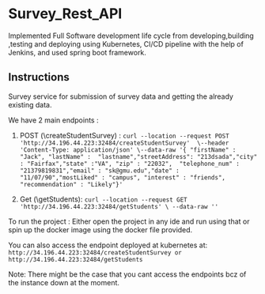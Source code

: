# Survey_Rest_API
Implemented Full Software development life cycle from developing,building ,testing and deploying using Kubernetes, CI/CD pipeline with the help of Jenkins, and used spring boot framework.

## Instructions
Survey service for submission of survey data and getting the already existing data.

We have 2 main endpoints :
1. POST (\createStudentSurvey) :
        ``` curl --location --request POST 'http://34.196.44.223:32484/createStudentSurvey' 
            \--header 'Content-Type: application/json' \--data-raw '{ "firstName" : "Jack", "lastName" : 
            "lastname","streetAddress": "213dsada","city" : "Fairfax","state" :"VA", "zip" : "22032", 
            "telephone_num" : "21379819831","email" : "sk@gmu.edu","date" : "11/07/90","mostLiked" : "campus",
            "interest" : "friends", "recommendation" : "Likely"}' ```

2. Get (\getStudents):
    ```curl --location --request GET 'http://34.196.44.223:32484/getStudents' \ --data-raw ''```

To run the project :
Either open the project in any ide and run using that or spin up the docker image using the docker file provided.

You can also access the endpoint deployed at kubernetes at:
```http://34.196.44.223:32484/createStudentSurvey or http://34.196.44.223:32484/getStudents``` 

Note: There might be the case that you cant access the endpoints bcz of the instance down at the moment.
